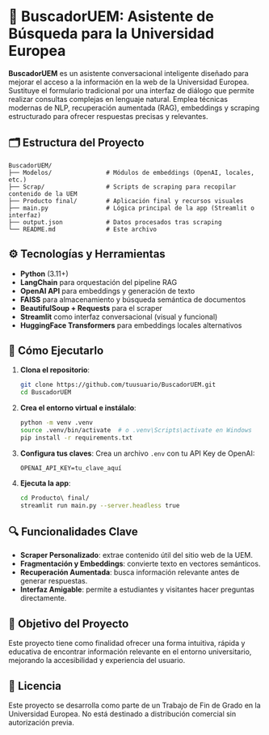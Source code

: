 
# 🧠 BuscadorUEM: Asistente de Búsqueda para la Universidad Europea

**BuscadorUEM** es un asistente conversacional inteligente diseñado para mejorar el acceso a la información en la web de la Universidad Europea. Sustituye el formulario tradicional por una interfaz de diálogo que permite realizar consultas complejas en lenguaje natural. Emplea técnicas modernas de NLP, recuperación aumentada (RAG), embeddings y scraping estructurado para ofrecer respuestas precisas y relevantes.

## 🗂️ Estructura del Proyecto

```
BuscadorUEM/
├── Modelos/               # Módulos de embeddings (OpenAI, locales, etc.)
├── Scrap/                 # Scripts de scraping para recopilar contenido de la UEM
├── Producto final/        # Aplicación final y recursos visuales
├── main.py                # Lógica principal de la app (Streamlit o interfaz)
├── output.json            # Datos procesados tras scraping
└── README.md              # Este archivo
```

## ⚙️ Tecnologías y Herramientas

- **Python** (3.11+)
- **LangChain** para orquestación del pipeline RAG
- **OpenAI API** para embeddings y generación de texto
- **FAISS** para almacenamiento y búsqueda semántica de documentos
- **BeautifulSoup + Requests** para el scraper
- **Streamlit** como interfaz conversacional (visual y funcional)
- **HuggingFace Transformers** para embeddings locales alternativos

## 🚀 Cómo Ejecutarlo

1. **Clona el repositorio**:
   ```bash
   git clone https://github.com/tuusuario/BuscadorUEM.git
   cd BuscadorUEM
   ```

2. **Crea el entorno virtual e instálalo**:
   ```bash
   python -m venv .venv
   source .venv/bin/activate  # o .venv\Scripts\activate en Windows
   pip install -r requirements.txt
   ```

3. **Configura tus claves**:
   Crea un archivo `.env` con tu API Key de OpenAI:
   ```
   OPENAI_API_KEY=tu_clave_aquí
   ```

4. **Ejecuta la app**:
   ```bash
   cd Producto\ final/
   streamlit run main.py --server.headless true
   ```

## 🔍 Funcionalidades Clave

- **Scraper Personalizado**: extrae contenido útil del sitio web de la UEM.
- **Fragmentación y Embeddings**: convierte texto en vectores semánticos.
- **Recuperación Aumentada**: busca información relevante antes de generar respuestas.
- **Interfaz Amigable**: permite a estudiantes y visitantes hacer preguntas directamente.

## 🎯 Objetivo del Proyecto

Este proyecto tiene como finalidad ofrecer una forma intuitiva, rápida y educativa de encontrar información relevante en el entorno universitario, mejorando la accesibilidad y experiencia del usuario.

## 📄 Licencia

Este proyecto se desarrolla como parte de un Trabajo de Fin de Grado en la Universidad Europea. No está destinado a distribución comercial sin autorización previa.
